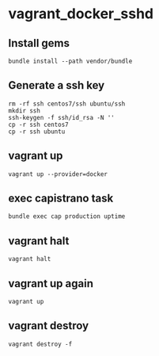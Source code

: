 # vagrant_docker_sshd

## Install gems
```
bundle install --path vendor/bundle
```

## Generate a ssh key
```
rm -rf ssh centos7/ssh ubuntu/ssh
mkdir ssh
ssh-keygen -f ssh/id_rsa -N ''
cp -r ssh centos7
cp -r ssh ubuntu
```

## vagrant up
```
vagrant up --provider=docker
```

## exec capistrano task

```
bundle exec cap production uptime
```

## vagrant halt

```
vagrant halt
```

## vagrant up again

```
vagrant up
```

## vagrant destroy

```
vagrant destroy -f
```
